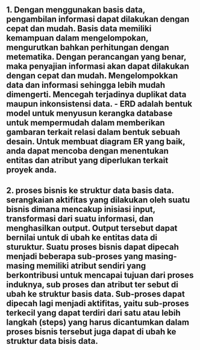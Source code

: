 ## 1. Dengan menggunakan basis data, pengambilan informasi dapat dilakukan dengan cepat dan mudah. Basis data memiliki kemampuan dalam mengelompokan, mengurutkan bahkan perhitungan dengan metematika. Dengan perancangan yang benar, maka penyajian informasi akan dapat dilakukan dengan cepat dan mudah. Mengelompokkan data dan informasi sehingga lebih mudah dimengerti. Mencegah terjadinya duplikat data maupun inkonsistensi data.  - ERD adalah bentuk model untuk menyusun kerangka database untuk mempermudah dalam memberikan gambaran terkait relasi dalam bentuk sebuah desain. Untuk membuat diagram ER yang baik, anda dapat mencoba dengan menentukan entitas dan atribut yang diperlukan terkait proyek anda.

## 2. proses bisnis ke struktur data basis data. serangkaian aktifitas yang dilakukan oleh suatu bisnis dimana mencakup inisiasi input, transformasi dari suatu informasi, dan menghasilkan output. Output tersebut dapat bernilai untuk di ubah ke entitas data di sturuktur. Suatu proses bisnis dapat dipecah menjadi beberapa sub-proses yang masing-masing memiliki atribut sendiri yang berkontribusi untuk mencapai tujuan dari proses induknya, sub proses dan atribut ter sebut di ubah ke struktur basis data. Sub-proses dapat dipecah lagi menjadi aktifitas, yaitu sub-proses terkecil yang dapat terdiri dari satu atau lebih langkah (steps) yang harus dicantumkan dalam proses bisnis tersebut juga dapat di ubah ke struktur data bisis data.
